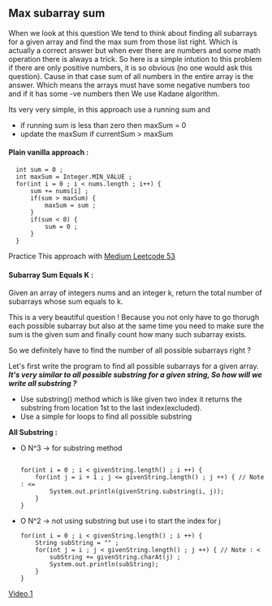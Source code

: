 ## Max subarray sum

When we look at this question We tend to think about finding all subarrays for a given array and find the max sum from those list right.
Which is actually a correct answer but when ever there are numbers and some math operation there is always a trick. 
So here is a simple intution to this problem if there are only positive numbers, it is so obvious (no one would ask this question). 
Cause in that case sum of all numbers in the entire array is the answer. 
Which means the arrays must have some negative numbers too and if it has some -ve numbers then We use Kadane algorithm.

Its very very simple, in this approach use a running sum and

* if running sum is less than zero then maxSum = 0
* update the maxSum if currentSum > maxSum
  

#### Plain vanilla approach :
```
  int sum = 0 ;
  int maxSum = Integer.MIN_VALUE ;
  for(int i = 0 ; i < nums.length ; i++) {
      sum += nums[i] ;
      if(sum > maxSum) {
          maxSum = sum ;
      }
      if(sum < 0) {
          sum = 0 ;
      }
  }
```

Practice This approach with [Medium Leetcode 53](https://leetcode.com/problems/maximum-subarray)

#### Subarray Sum Equals K :
Given an array of integers nums and an integer k, return the total number of subarrays whose sum equals to k.

This is a very beautiful question ! Because you not only have to go thorugh each possible subarray but also at the same time you need to make sure the sum is the given sum and finally count how many such subarray exists.

So we definitely have to find the number of all possible subarrays right ?

Let's first write the program to find all possible subarrays for a given array.
**_It's very similar to all possible substring for a given string, So how will we write all substring ?_**

* Use substring() method which is like given two index it returns the substring from location 1st to the last index(excluded).
* Use a simple for loops to find all possible substring

**All Substring :**
- O N^3 -> for substring method
	```
	
	for(int i = 0 ; i < givenString.length() ; i ++) {
		for(int j = i + 1 ; j <= givenString.length() ; j ++) { // Note : <=
			System.out.println(givenString.substring(i, j));
		}
	}
	```
- O N^2 -> not using substring but use i to start the index for j
  
	```
	for(int i = 0 ; i < givenString.length() ; i ++) {
 		String subString = "" ;
		for(int j = i ; j < givenString.length() ; j ++) { // Note : <
 			subString += givenString.charAt(j) ;
			System.out.println(subString);
		}
	}
	```

[Video 1](https://www.youtube.com/watch?v=I6viYY0mS6I&start=52s)
